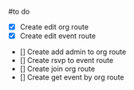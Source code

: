 #to do 
- [x] Create edit org route
- [x] Create edit event route
- [] Create add admin to org route
- [] Create rsvp to event route
- [] Create join org route
- [] Create get event by org route
